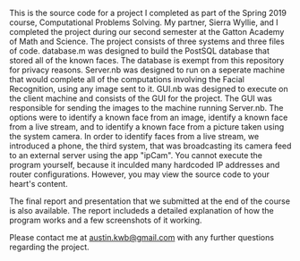 This is the source code for a project I completed as part of the Spring 2019 course, Computational Problems Solving. My partner, Sierra Wyllie, and I completed the project during our second semester at the Gatton Academy of Math and Science. The project consists of three systems and three files of code. database.m was designed to build the PostSQL database that stored all of the known faces. The database is exempt from this repository for privacy reasons. Server.nb was designed to run on a seperate machine that would complete all of the computations involving the Facial Recognition, using any image sent to it. GUI.nb was designed to execute on the client machine and consists of the GUI for the project. The GUI was responsible for sending the images to the machine running Server.nb. The options were to identify a known face from an image, identify a known face from a live stream, and to identify a known face from a picture taken using the system camera. In order to identify faces from a live stream, we introduced a phone, the third system, that was broadcasting its camera feed to an external server using the app "ipCam". You cannot execute the program yourself, because it inculded many hardcoded IP addresses and router configurations. However, you may view the source code to your heart's content.

The final report and presentation that we submitted at the end of the course is also available. The report includeds a detailed explanation of how the program works and a few screenshots of it working. 

Please contact me at austin.kwb@gmail.com with any further questions regarding the project.
